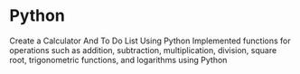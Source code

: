 # Python
Create a Calculator And To Do List Using Python Implemented    functions for operations such as addition, subtraction, multiplication, division, square root, trigonometric functions, and logarithms using Python
